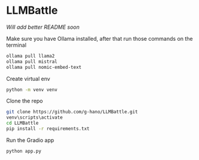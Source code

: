 # LLMBattle
*Will add better README soon*

Make sure you have Ollama installed, after that run those commands on the terminal
```bash
ollama pull llama2
ollama pull mistral
ollama pull nomic-embed-text
```

Create virtual env
```bash
python -m venv venv
```

Clone the repo
```bash
git clone https://github.com/g-hano/LLMBattle.git
venv\scripts\activate
cd LLMBattle
pip install -r requirements.txt
```

Run the Gradio app
```bash
python app.py
```
